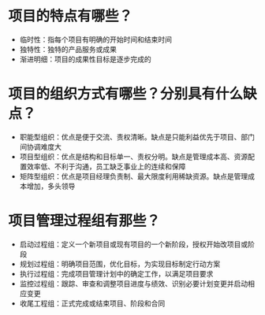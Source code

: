 # 项目的特点有哪些？
 - 临时性：指每个项目有明确的开始时间和结束时间
 - 独特性：独特的产品服务或成果
 - 渐进明细：项目的成果性目标是逐步完成的
# 项目的组织方式有哪些？分别具有什么缺点？
 - 职能型组织：优点是便于交流、责权清晰。缺点是只能利益优先于项目、部门间协调难度大
 - 项目型组织：优点是结构和目标单一、责权分明。缺点是管理成本高、资源配置效率低、不利于沟通，员工缺乏事业上的连续和保障
 - 矩阵型组织：优点是项目经理负责制、最大限度利用稀缺资源。缺点是管理成本增加，多头领导
 # 项目管理过程组有那些？
 - 启动过程组：定义一个新项目或现有项目的一个新阶段，授权开始改项目或阶段
 - 规划过程组：明确项目范围，优化目标，为实现目标制定行动方案
 - 执行过程组：完成项目管理计划中的确定工作，以满足项目要求
 - 监控过程组：跟踪、审查和调整项目进度与绩效、识别必要计划变更并启动相应变更
 - 收尾工程组：正式完成或结束项目、阶段和合同

